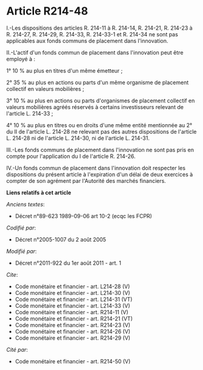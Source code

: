 # Article R214-48

I.-Les dispositions des articles R. 214-11 à R. 214-14, R. 214-21, R. 214-23 à R. 214-27, R. 214-29, R. 214-33, R. 214-33-1
et R. 214-34 ne sont pas applicables aux fonds communs de placement dans l'innovation. 

II.-L'actif d'un fonds commun de placement dans l'innovation peut être employé à : 

1° 10 % au plus en titres d'un même émetteur ; 

2° 35 % au plus en actions ou parts d'un même organisme de placement collectif en valeurs mobilières ; 

3° 10 % au plus en actions ou parts d'organismes de placement collectif en valeurs mobilières agréés réservés à certains
investisseurs relevant de l'article L. 214-33 ; 

4° 10 % au plus en titres ou en droits d'une même entité mentionnée au 2° du II de l'article L. 214-28 ne relevant pas des
autres dispositions de l'article L. 214-28 ni de l'article L. 214-30, ni de l'article L. 214-31. 

III.-Les fonds communs de placement dans l'innovation ne sont pas pris en compte pour l'application du I de l'article R.
214-26.

IV.-Un fonds commun de placement dans l'innovation doit respecter les dispositions du présent article à l'expiration d'un
délai de deux exercices à compter de son agrément par l'Autorité des marchés financiers.

**Liens relatifs à cet article**

_Anciens textes_:

  - Décret n°89-623 1989-09-06 art 10-2 (ecqc les FCPR)

_Codifié par_:

  - Décret n°2005-1007 du 2 août 2005

_Modifié par_:

  - Décret n°2011-922 du 1er août 2011 - art. 1

_Cite_:

  - Code monétaire et financier - art. L214-28 (V)
  - Code monétaire et financier - art. L214-30 (V)
  - Code monétaire et financier - art. L214-31 (VT)
  - Code monétaire et financier - art. L214-33 (V)
  - Code monétaire et financier - art. R214-11 (V)
  - Code monétaire et financier - art. R214-21 (VT)
  - Code monétaire et financier - art. R214-23 (V)
  - Code monétaire et financier - art. R214-26 (V)
  - Code monétaire et financier - art. R214-29 (V)

_Cité par_:

  - Code monétaire et financier - art. R214-50 (V)
